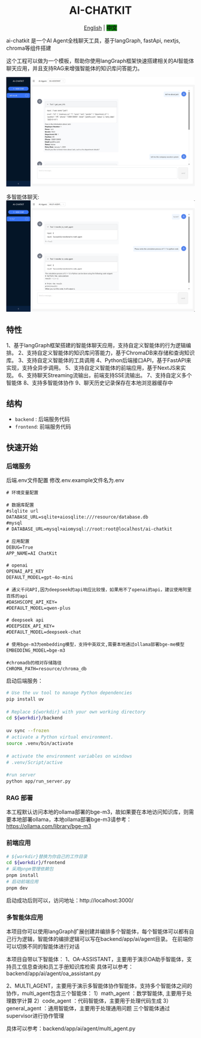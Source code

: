 <h1 align="center"> AI-CHATKIT </h1>
<p align="center">
  <a href="./README.md"  target="_Self">English</a> |
  <strong style="background-color: green;">中文</strong>

</p>
ai-chatkit 是一个AI Agent全栈聊天工具，基于langGraph, fastApi, nextjs, chroma等组件搭建

这个工程可以做为一个模板，帮助你使用langGraph框架快速搭建相关的AI智能体聊天应用，并且支持RAG来增强智能体的知识库问答能力。

<img src="./pictures/chat_img.png" width="700"/>  

多智能体聊天:
<img src="./pictures/chat_multi_agent_img.png" width="700"/>

## 特性

1、基于langGraph框架搭建的智能体聊天应用，支持自定义智能体的行为逻辑编排。
2、支持自定义智能体的知识库问答能力，基于ChromaDB来存储和查询知识库。
3、支持自定义智能体的工具调用
4、Python后端接口API，基于FastAPI来实现，支持全异步调用。
5、支持自定义智能体的前端应用，基于NextJS来实现。
6、支持聊天Streaming流输出，前端支持SSE流输出。
7、支持自定义多个智能体
8、支持多智能体协作
9、聊天历史记录保存在本地浏览器缓存中


## 结构
- `backend` : 后端服务代码
- `frontend`: 前端服务代码

## 快速开始
### 后端服务

后端.env文件配置
修改.env.example文件名为.env

```properties
# 环境变量配置

# 数据库配置
#slqlite url
DATABASE_URL=sqlite+aiosqlite:///resource/database.db
#mysql  
# DATABASE_URL=mysql+aiomysql://root:root@localhost/ai-chatkit

# 应用配置
DEBUG=True
APP_NAME=AI ChatKit

# openai
OPENAI_API_KEY
DEFAULT_MODEL=gpt-4o-mini

# 通义千问API,因为deepseek的api响应比较慢，如果用不了openai的api，建议使用阿里百炼的api
#DASHSCOPE_API_KEY=
#DEFAULT_MODEL=qwen-plus

# deepseek api
#DEEPSEEK_API_KEY=
#DEFAULT_MODEL=deepseek-chat

# 使用bge-m3为embedding模型，支持中英双文,需要本地通过ollama部署bge-me模型
EMBEDDING_MODEL=bge-m3

#chromadb的相对存储路径
CHROMA_PATH=resource/chroma_db
```
启动后端服务：

```sh
# Use the uv tool to manage Python dependencies
pip install uv

# Replace ${workdir} with your own working directory
cd ${workdir}/backend

uv sync --frozen
# activate a Python virtual environment.
source .venv/bin/activate

# activate the environment variables on windows
# .venv/Script/active

#run server
python app/run_server.py
```

### RAG 部署
本工程默认访问本地的ollama部署的bge-m3，故如果要在本地访问知识库，则需要本地部署ollama，本地ollama部署bge-m3请参考：https://ollama.com/library/bge-m3


### 前端应用

```sh
# ${workdir}替换为你自己的工作目录
cd ${workdir}/frontend
# 采用pnpm管理依赖包
pnpm install
# 启动前端应用
pnpm dev
```

启动成功后则可以，访问地址：http://localhost:3000/

### 多智能体应用
本项目你可以使用langGraph扩展创建并编排多个智能体，每个智能体可以都有自己行为逻辑，智能体的编排逻辑可以写在backend/app/ai/agent目录。
在前端你可以切换不同的智能体进行对话

本项目自带以下智能体：
1、OA-ASSISTANT，主要用于演示OA助手智能体，支持员工信息查询和员工手册知识库检索
具体可以参考：backend/app/ai/agent/oa_assistant.py  

2、MULTI_AGENT，主要用于演示多智能体协作智能体，支持多个智能体之间的协作，multi_agent包含三个智能体：
    1）math_agent ：数学智能体, 主要用于处理数学计算
    2）code_agent ：代码智能体，主要用于处理代码生成
    3）general_agent  ：通用智能体，主要用于处理通用问题
  三个智能体通过supervisor进行协作管理

具体可以参考：backend/app/ai/agent/multi_agent.py





